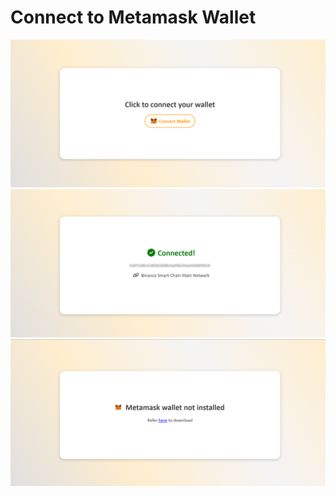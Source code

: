 # Connect to Metamask Wallet
![alt text](https://github.com/farahasylah/ConnectWallet/blob/master/screenshot/1.initial.png?raw=true)
![alt text](https://github.com/farahasylah/ConnectWallet/blob/master/screenshot/2.connected.png?raw=true)
![alt text](https://github.com/farahasylah/ConnectWallet/blob/master/screenshot/3.wallet-not-installed.png?raw=true)